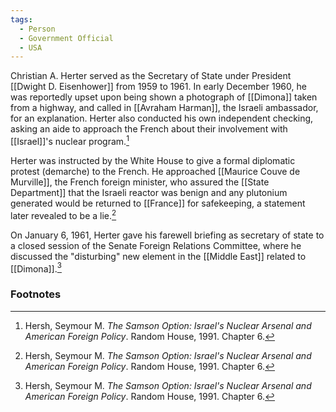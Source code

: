 ```yaml
---
tags:
  - Person
  - Government Official
  - USA
---
```

Christian A. Herter served as the Secretary of State under President [[Dwight D. Eisenhower]] from 1959 to 1961. In early December 1960, he was reportedly upset upon being shown a photograph of [[Dimona]] taken from a highway, and called in [[Avraham Harman]], the Israeli ambassador, for an explanation. Herter also conducted his own independent checking, asking an aide to approach the French about their involvement with [[Israel]]'s nuclear program.[^1]

Herter was instructed by the White House to give a formal diplomatic protest (demarche) to the French. He approached [[Maurice Couve de Murville]], the French foreign minister, who assured the [[State Department]] that the Israeli reactor was benign and any plutonium generated would be returned to [[France]] for safekeeping, a statement later revealed to be a lie.[^1]

On January 6, 1961, Herter gave his farewell briefing as secretary of state to a closed session of the Senate Foreign Relations Committee, where he discussed the "disturbing" new element in the [[Middle East]] related to [[Dimona]].[^1]

### Footnotes

[^1]: Hersh, Seymour M. *The Samson Option: Israel's Nuclear Arsenal and American Foreign Policy*. Random House, 1991. Chapter 6.